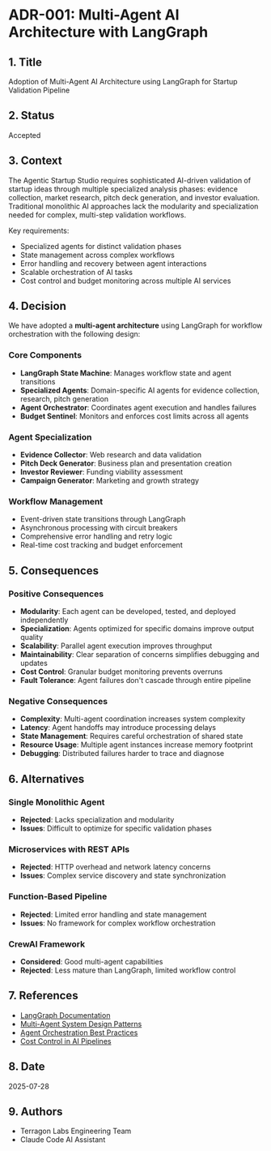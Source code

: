 # ADR-001: Multi-Agent AI Architecture with LangGraph

## 1. Title

Adoption of Multi-Agent AI Architecture using LangGraph for Startup Validation Pipeline

## 2. Status

Accepted

## 3. Context

The Agentic Startup Studio requires sophisticated AI-driven validation of startup ideas through multiple specialized analysis phases: evidence collection, market research, pitch deck generation, and investor evaluation. Traditional monolithic AI approaches lack the modularity and specialization needed for complex, multi-step validation workflows.

Key requirements:
- Specialized agents for distinct validation phases
- State management across complex workflows
- Error handling and recovery between agent interactions
- Scalable orchestration of AI tasks
- Cost control and budget monitoring across multiple AI services

## 4. Decision

We have adopted a **multi-agent architecture** using LangGraph for workflow orchestration with the following design:

### Core Components
- **LangGraph State Machine**: Manages workflow state and agent transitions
- **Specialized Agents**: Domain-specific AI agents for evidence collection, research, pitch generation
- **Agent Orchestrator**: Coordinates agent execution and handles failures
- **Budget Sentinel**: Monitors and enforces cost limits across all agents

### Agent Specialization
- **Evidence Collector**: Web research and data validation
- **Pitch Deck Generator**: Business plan and presentation creation  
- **Investor Reviewer**: Funding viability assessment
- **Campaign Generator**: Marketing and growth strategy

### Workflow Management
- Event-driven state transitions through LangGraph
- Asynchronous processing with circuit breakers
- Comprehensive error handling and retry logic
- Real-time cost tracking and budget enforcement

## 5. Consequences

### Positive Consequences
- **Modularity**: Each agent can be developed, tested, and deployed independently
- **Specialization**: Agents optimized for specific domains improve output quality
- **Scalability**: Parallel agent execution improves throughput
- **Maintainability**: Clear separation of concerns simplifies debugging and updates
- **Cost Control**: Granular budget monitoring prevents overruns
- **Fault Tolerance**: Agent failures don't cascade through entire pipeline

### Negative Consequences
- **Complexity**: Multi-agent coordination increases system complexity
- **Latency**: Agent handoffs may introduce processing delays
- **State Management**: Requires careful orchestration of shared state
- **Resource Usage**: Multiple agent instances increase memory footprint
- **Debugging**: Distributed failures harder to trace and diagnose

## 6. Alternatives

### Single Monolithic Agent
- **Rejected**: Lacks specialization and modularity
- **Issues**: Difficult to optimize for specific validation phases

### Microservices with REST APIs
- **Rejected**: HTTP overhead and network latency concerns
- **Issues**: Complex service discovery and state synchronization

### Function-Based Pipeline
- **Rejected**: Limited error handling and state management
- **Issues**: No framework for complex workflow orchestration

### CrewAI Framework
- **Considered**: Good multi-agent capabilities
- **Rejected**: Less mature than LangGraph, limited workflow control

## 7. References

- [LangGraph Documentation](https://langchain-ai.github.io/langgraph/)
- [Multi-Agent System Design Patterns](https://github.com/microsoft/autogen)
- [Agent Orchestration Best Practices](https://docs.langchain.com/docs/use-cases/agents)
- [Cost Control in AI Pipelines](https://openai.com/api/pricing/)

## 8. Date

2025-07-28

## 9. Authors

- Terragon Labs Engineering Team
- Claude Code AI Assistant